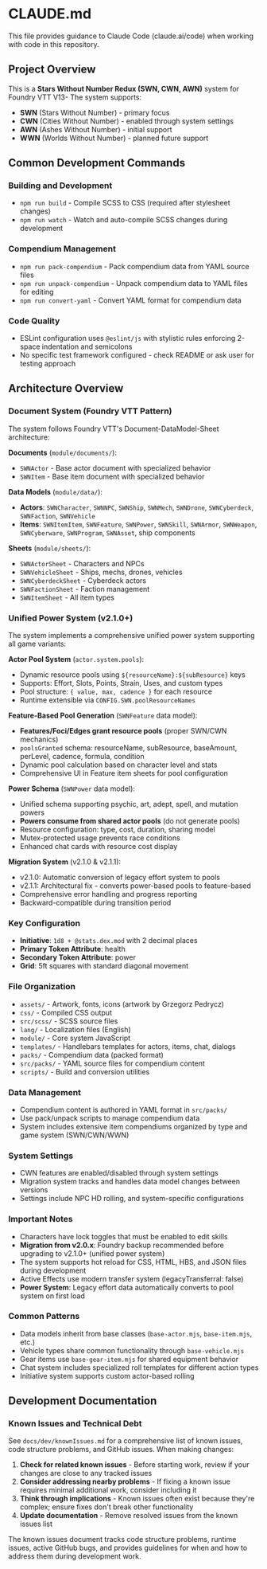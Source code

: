 # CLAUDE.md

This file provides guidance to Claude Code (claude.ai/code) when working with code in this repository.

## Project Overview

This is a **Stars Without Number Redux (SWN, CWN, AWN)** system for Foundry VTT V13- The system supports:
- **SWN** (Stars Without Number) - primary focus
- **CWN** (Cities Without Number) - enabled through system settings
- **AWN** (Ashes Without Number) - initial support
- **WWN** (Worlds Without Number) - planned future support

## Common Development Commands

### Building and Development
- `npm run build` - Compile SCSS to CSS (required after stylesheet changes)
- `npm run watch` - Watch and auto-compile SCSS changes during development

### Compendium Management
- `npm run pack-compendium` - Pack compendium data from YAML source files
- `npm run unpack-compendium` - Unpack compendium data to YAML files for editing
- `npm run convert-yaml` - Convert YAML format for compendium data

### Code Quality
- ESLint configuration uses `@eslint/js` with stylistic rules enforcing 2-space indentation and semicolons
- No specific test framework configured - check README or ask user for testing approach

## Architecture Overview

### Document System (Foundry VTT Pattern)
The system follows Foundry VTT's Document-DataModel-Sheet architecture:

**Documents** (`module/documents/`):
- `SWNActor` - Base actor document with specialized behavior
- `SWNItem` - Base item document with specialized behavior

**Data Models** (`module/data/`):
- **Actors**: `SWNCharacter`, `SWNNPC`, `SWNShip`, `SWNMech`, `SWNDrone`, `SWNCyberdeck`, `SWNFaction`, `SWNVehicle`
- **Items**: `SWNItemItem`, `SWNFeature`, `SWNPower`, `SWNSkill`, `SWNArmor`, `SWNWeapon`, `SWNCyberware`, `SWNProgram`, `SWNAsset`, ship components

**Sheets** (`module/sheets/`):
- `SWNActorSheet` - Characters and NPCs
- `SWNVehicleSheet` - Ships, mechs, drones, vehicles
- `SWNCyberdeckSheet` - Cyberdeck actors
- `SWNFactionSheet` - Faction management
- `SWNItemSheet` - All item types

### Unified Power System (v2.1.0+)
The system implements a comprehensive unified power system supporting all game variants:

**Actor Pool System** (`actor.system.pools`):
- Dynamic resource pools using `${resourceName}:${subResource}` keys
- Supports: Effort, Slots, Points, Strain, Uses, and custom types
- Pool structure: `{ value, max, cadence }` for each resource
- Runtime extensible via `CONFIG.SWN.poolResourceNames`

**Feature-Based Pool Generation** (`SWNFeature` data model):
- **Features/Foci/Edges grant resource pools** (proper SWN/CWN mechanics)
- `poolsGranted` schema: resourceName, subResource, baseAmount, perLevel, cadence, formula, condition
- Dynamic pool calculation based on character level and stats
- Comprehensive UI in Feature item sheets for pool configuration

**Power Schema** (`SWNPower` data model):
- Unified schema supporting psychic, art, adept, spell, and mutation powers
- **Powers consume from shared actor pools** (do not generate pools)
- Resource configuration: type, cost, duration, sharing model
- Mutex-protected usage prevents race conditions
- Enhanced chat cards with resource cost display

**Migration System** (v2.1.0 & v2.1.1):
- v2.1.0: Automatic conversion of legacy effort system to pools
- v2.1.1: Architectural fix - converts power-based pools to feature-based
- Comprehensive error handling and progress reporting
- Backward-compatible during transition period

### Key Configuration
- **Initiative**: `1d8 + @stats.dex.mod` with 2 decimal places
- **Primary Token Attribute**: health
- **Secondary Token Attribute**: power
- **Grid**: 5ft squares with standard diagonal movement

### File Organization
- `assets/` - Artwork, fonts, icons (artwork by Grzegorz Pedrycz)
- `css/` - Compiled CSS output
- `src/scss/` - SCSS source files
- `lang/` - Localization files (English)
- `module/` - Core system JavaScript
- `templates/` - Handlebars templates for actors, items, chat, dialogs
- `packs/` - Compendium data (packed format)
- `src/packs/` - YAML source files for compendium content
- `scripts/` - Build and conversion utilities

### Data Management
- Compendium content is authored in YAML format in `src/packs/`
- Use pack/unpack scripts to manage compendium data
- System includes extensive item compendiums organized by type and game system (SWN/CWN/WWN)

### System Settings
- CWN features are enabled/disabled through system settings
- Migration system tracks and handles data model changes between versions
- Settings include NPC HD rolling, and system-specific configurations

### Important Notes
- Characters have lock toggles that must be enabled to edit skills
- **Migration from v2.0.x**: Foundry backup recommended before upgrading to v2.1.0+ (unified power system)
- The system supports hot reload for CSS, HTML, HBS, and JSON files during development
- Active Effects use modern transfer system (legacyTransferral: false)
- **Power System**: Legacy effort data automatically converts to pool system on first load

### Common Patterns
- Data models inherit from base classes (`base-actor.mjs`, `base-item.mjs`, etc.)
- Vehicle types share common functionality through `base-vehicle.mjs`
- Gear items use `base-gear-item.mjs` for shared equipment behavior
- Chat system includes specialized roll templates for different action types
- Initiative system supports custom actor-based rolling

## Development Documentation

### Known Issues and Technical Debt
See `docs/dev/knownIssues.md` for a comprehensive list of known issues, code structure problems, and GitHub issues. When making changes:

1. **Check for related known issues** - Before starting work, review if your changes are close to any tracked issues
2. **Consider addressing nearby problems** - If fixing a known issue requires minimal additional work, consider including it
3. **Think through implications** - Known issues often exist because they're complex; ensure fixes don't break other functionality
4. **Update documentation** - Remove resolved issues from the known issues list

The known issues document tracks code structure problems, runtime issues, active GitHub bugs, and provides guidelines for when and how to address them during development work.